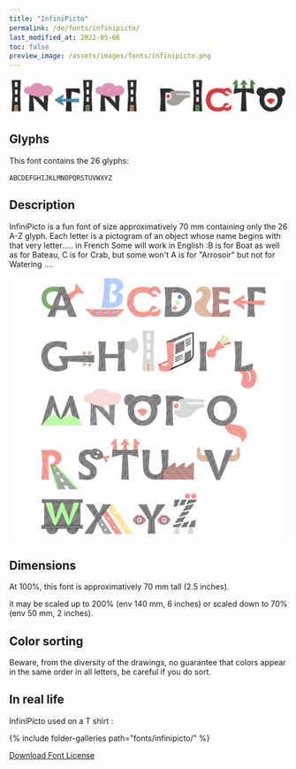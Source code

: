 ```yaml
---
title: "InfiniPicto"
permalink: /de/fonts/infinipicto/
last_modified_at: 2022-05-06
toc: false
preview_image: /assets/images/fonts/infinipicto.png
---
```

![InfiniPicto](/assets/images/fonts/infinipicto.png)
## Glyphs

This font contains the 26 glyphs: 

	ABCDEFGHIJKLMNOPQRSTUVWXYZ


## Description
InfiniPicto is a fun font of size approximatively 70 mm containing only the 26 A-Z glyph. Each letter is a pictogram of an object whose name begins with that very letter..... in French
Some will work in English :B is for Boat as well as for Bateau, C is for Crab, but some won't A is for "Arrosoir" but  not  for Watering ....

![Sample ](/assets/images/fonts/infinipicto3.jpg)

## Dimensions
At 100%, this font is approximatively  70 mm tall (2.5 inches).

it may be scaled up to 200% (env 140 mm, 6 inches) or scaled down to 70% (env 50 mm, 2 inches).

## Color sorting

Beware, from the diversity of the drawings, no guarantee that colors appear in the same order in all letters, be careful if you do sort.

## In real life

InfiniPicto used on a T shirt :

{% include folder-galleries path="fonts/infinipicto/" %}


[Download Font License](https://github.com/inkstitch/inkstitch/tree/main/fonts/infinipicto/LICENSE)
